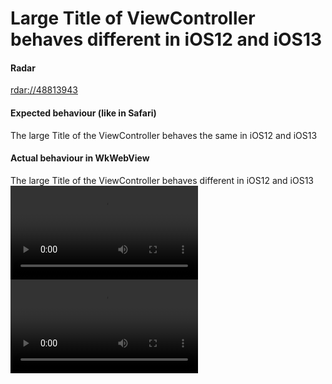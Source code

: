 # Large Title of ViewController behaves different in iOS12 and iOS13
#### Radar
[rdar://48813943](http://openradar.appspot.com/radar?id=4969593701400576)

#### Expected behaviour (like in Safari)
The large Title of the ViewController behaves the same in iOS12 and iOS13

#### Actual behaviour in WkWebView
The large Title of the ViewController behaves different in iOS12 and iOS13
![Video](https://github.com/awBSH/apple-radar/raw/master/LargeTitleTest/LargeTitleTest.mov)
<video>
	<source src="https://github.com/awBSH/apple-radar/raw/master/LargeTitleTest/LargeTitleTest.mov" type="video/mp4" />
</video>
